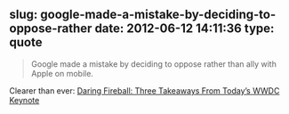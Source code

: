 slug: google-made-a-mistake-by-deciding-to-oppose-rather
date: 2012-06-12 14:11:36
type: quote
---

> Google made a mistake by deciding to oppose rather than ally with Apple on mobile.

Clearer than ever: [Daring Fireball: Three Takeaways From Today’s WWDC Keynote](http://daringfireball.net/2012/06/three_takeaways_wwdc)
